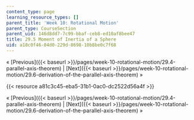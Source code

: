 ```yaml
---
content_type: page
learning_resource_types: []
parent_title: 'Week 10: Rotational Motion'
parent_type: CourseSection
parent_uid: 146d8dd7-7c99-bbaf-ceb8-ed10af8bee47
title: 29.5 Moment of Inertia of a Sphere
uid: a18c0f46-04d0-229d-8698-10b8be0c7f68
---
```


« [Previous]({{< baseurl >}}/pages/week-10-rotational-motion/29.4-parallel-axis-theorem) | [Next]({{< baseurl >}}/pages/week-10-rotational-motion/29.6-derivation-of-the-parallel-axis-theorem) »

{{< resource a81c3c45-eba5-31b1-0ac0-dc2522d56a4f >}}

« [Previous]({{< baseurl >}}/pages/week-10-rotational-motion/29.4-parallel-axis-theorem) | [Next]({{< baseurl >}}/pages/week-10-rotational-motion/29.6-derivation-of-the-parallel-axis-theorem) »